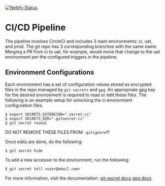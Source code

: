 [![Netlify Status](https://api.netlify.com/api/v1/badges/bfa51a4c-7883-4f24-86c2-1f58a79ae0c9/deploy-status)](https://app.netlify.com/sites/ciphermtn/deploys)

# CI/CD Pipeline
The pipeline involves CircleCI and includes 3 main environments: ci, uat, and prod. The git repo has 3 corresponding branches with the same name. Merging a PR from ci to uat, for example, would move that change to the uat environment per the configured triggers in the pipeline.

## Environment Configurations
Each environment has a set of configuration values stored as encrypted files in the repo managed by `git-secrets` and `gpg`. An appropriate gpg key for the desired environment is required to read or edit these files. The following is an example setup for unlocking the ci environment configuration files.

```
$ export SECRETS_EXTENSION=".secret-ci"
$ export SECRETS_DIR=".gitsecret-ci"
$ git secret reveal
```

DO NOT REMOVE THESE FILES FROM `.gitignore`!!!

Once edits are done, do the following:

```
$ git secret hide
```

To add a new accessor to the environment, run the following:

```
$ git secret tell <user@email.com>
```

For more information, visit the documentation: [git-secret docs](https://git-secret.io/#commands) [gpg docs](https://keyring.debian.org/creating-key.html)